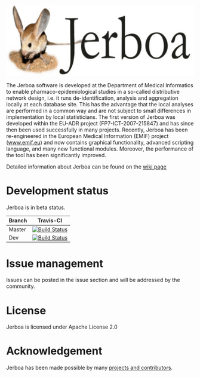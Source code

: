 ![logo](https://github.com/mi-erasmusmc/Jerboa/blob/master/Resources/Jerboa%20Logo.png)

The Jerboa software is developed at the Department of Medical Informatics to enable pharmaco-epidemiological studies in a so-called distributive network design, i.e. it runs de-identification, analysis and aggregation locally at each database site. This has the advantage that the local analyses are performed in a common way and are not subject to small differences in implementation by local statisticians. The first version of Jerboa was developed within the EU-ADR project (FP7-ICT-2007-215847) and has since then been used successfully in many projects. Recently, Jerboa has been re-engineered in the European Medical Information (EMIF) project (www.emif.eu) and now contains graphical functionality, advanced scripting language, and many new functional modules. Moreover, the performance of the tool has been significantly improved.

Detailed information about Jerboa  can be found on the [wiki page](https://github.com/mi-erasmusmc/Jerboa/wiki)

# Development status

Jerboa is in beta status.

Branch | Travis-CI 
--- | --- 
Master | [![Build Status](https://travis-ci.com/mi-erasmusmc/Jerboa.svg?token=bd1rJQsWW3qDGMjm1RsF&branch=master)](https://travis-ci.com/mi-erasmusmc/Jerboa) 
Dev | [![Build Status](https://travis-ci.com/mi-erasmusmc/Jerboa.svg?token=bd1rJQsWW3qDGMjm1RsF&branch=develop)](https://travis-ci.com/mi-erasmusmc/Jerboa) 

# Issue management
Issues can be posted in the issue section and will be addressed by the community.

# License
Jerboa is licensed under Apache License 2.0

# Acknowledgement
Jerboa has been made possible by many [projects and contributors](https://github.com/mi-erasmusmc/Jerboa/wiki/Acknowledgement).
